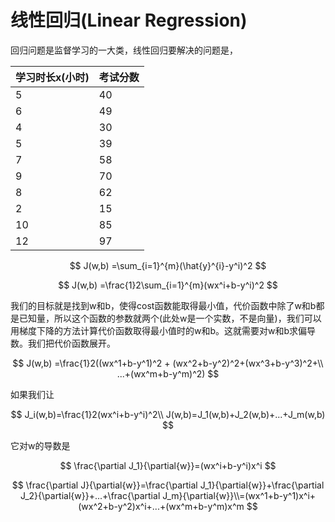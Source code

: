 # 线性回归\(Linear Regression\)

回归问题是监督学习的一大类，线性回归要解决的问题是，



| 学习时长x\(小时\) | 考试分数 |
| :--- | :--- |
| 5 | 40 |
| 6 | 49 |
| 4 | 30 |
| 5 | 39 |
| 7 | 58 |
| 9 | 70 |
| 8 | 62 |
| 2 | 15 |
| 10 | 85 |
| 12 | 97 |







$$
J(w,b) =\sum_{i=1}^{m}(\hat{y}^{i}-y^i)^2
$$

 



$$
J(w,b) =\frac{1}2\sum_{i=1}^{m}(wx^i+b-y^i)^2
$$

我们的目标就是找到w和b，使得cost函数能取得最小值，代价函数中除了w和b都是已知量，所以这个函数的参数就两个\(此处w是一个实数，不是向量\)，我们可以用梯度下降的方法计算代价函数取得最小值时的w和b。这就需要对w和b求偏导数。我们把代价函数展开。

$$
J(w,b) =\frac{1}2((wx^1+b-y^1)^2  + (wx^2+b-y^2)^2+(wx^3+b-y^3)^2+\\
...+(wx^m+b-y^m)^2)
$$

如果我们让

$$
J_i(w,b)=\frac{1}2(wx^i+b-y^i)^2\\
J(w,b)=J_1(w,b)+J_2(w,b)+...+J_m(w,b)
$$

  它对w的导数是

$$
\frac{\partial J_1}{\partial{w}}=(wx^i+b-y^i)x^i
$$

  

$$
\frac{\partial J}{\partial{w}}=\frac{\partial J_1}{\partial{w}}+\frac{\partial J_2}{\partial{w}}+...+\frac{\partial J_m}{\partial{w}}\\=(wx^1+b-y^1)x^i+(wx^2+b-y^2)x^i+...+(wx^m+b-y^m)x^m
$$




